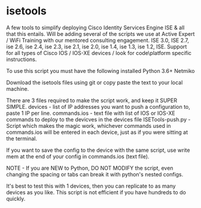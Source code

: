 # isetools
A few tools to simplify deploying Cisco Identity Services Engine ISE & all that this entails. 
Will be adding several of the scripts we use at Active Expert / WiFi Training with our mentored consulting engagement.
ISE 3.0, ISE 2.7, ise 2.6, ise 2.4, ise 2.3, ise 2.1, ise 2.0, ise 1.4, ise 1.3, ise 1.2, ISE. 
Support for all types of Cisco IOS / IOS-XE devices / look for code\platform specific instructions. 

To use this script you must have the following installed
Python 3.6+
Netmiko

Download the isetools files using git or copy paste the text to your local machine. 

There are 3 files required to make the script work, and keep it SUPER SIMPLE. 
devices - list of IP addresses you want to push a configuration to, paste 1 IP per line.
commands.ios - text file with list of IOS or IOS-XE commands to deploy to the devicves in the devices file
ISETools-push.py - Script which makes the magic work, whichever commands used in commands.ios will be entered in each device, just as if you were sitting at the terminal. 

If you want to save the config to the device with the same script, use write mem at the end of your config in commands.ios (text file). 

NOTE - If you are NEW to Python, DO NOT MODIFY the script, even changing the spacing or tabs can break it with python's nested configs. 

It's best to test this with 1 devices, then you can replicate to as many devices as you like. This script is not efficient if you have hundreds to do quickly. 
